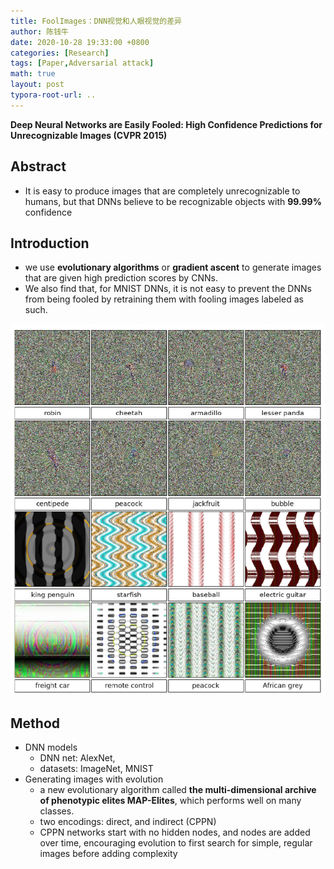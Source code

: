```yaml
---
title: FoolImages：DNN视觉和人眼视觉的差异
author: 陈钱牛
date: 2020-10-28 19:33:00 +0800
categories: [Research]
tags: [Paper,Adversarial attack]
math: true
layout: post
typora-root-url: ..
---
```



**Deep Neural Networks are Easily Fooled: High Confidence Predictions for Unrecognizable Images (CVPR 2015)**

## Abstract

- It is easy to produce images that are completely unrecognizable to humans, but that DNNs believe to be recognizable objects with **99.99%** confidence

## Introduction 

- we use **evolutionary algorithms** or **gradient ascent** to generate images that are given high prediction scores by CNNs.
- We also find that, for MNIST DNNs, it is not easy to prevent the DNNs from being fooled by retraining them with fooling images labeled as such.

![image-20201029143930269](/assets/images/posts/2020-10-28-Paper_fool_images/image-20201029143930269.png)

## Method 

- DNN models
	- DNN net: AlexNet, 
	- datasets: ImageNet, MNIST
- Generating images with evolution
	- a new evolutionary algorithm called **the multi-dimensional archive of phenotypic elites MAP-Elites**, which performs well on  many classes.
	- two encodings: direct, and indirect (CPPN)
	- CPPN networks start with no hidden nodes, and nodes are added over time, encouraging evolution to first search for simple, regular images before adding complexity





